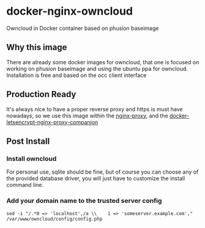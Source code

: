# docker-nginx-owncloud
Owncloud in Docker container based on phusion baseimage

## Why this image
There are already some docker images for owncloud, that one is focused on working on phusion baseimage and using the ubuntu ppa for owncloud. 
Installation is free and based on the occ client interface

## Production Ready

It's always nice to have a proper reverse proxy and https is must have nowadays, so we use this image within the [nginx-proxy](https://github.com/jwilder/nginx-proxy), and the [docker-letsencrypt-nginx-proxy-companion](https://github.com/JrCs/docker-letsencrypt-nginx-proxy-companion)

## Post Install
### Install owncloud

For personal use, sqlite should be fine, but of course you can choose any of the provided database driver, you will just have to customize the install command line.

### Add your domain name to the trusted server config
    sed -i "/.*0 => 'localhost',/a \\    1 => 'someserver.example.com'," /var/www/owncloud/config/config.php

